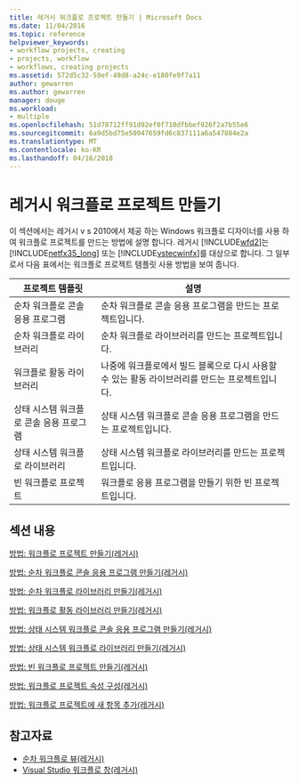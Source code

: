 ```yaml
---
title: 레거시 워크플로 프로젝트 만들기 | Microsoft Docs
ms.date: 11/04/2016
ms.topic: reference
helpviewer_keywords:
- workflow projects, creating
- projects, workflow
- workflows, creating projects
ms.assetid: 572d5c32-59ef-49d8-a24c-e180fe9f7a11
author: gewarren
ms.author: gewarren
manager: douge
ms.workload:
- multiple
ms.openlocfilehash: 51d78712ff91d92ef0f710dfbbef926f2a7b55e6
ms.sourcegitcommit: 6a9d5bd75e50947659fd6c837111a6a547884e2a
ms.translationtype: MT
ms.contentlocale: ko-KR
ms.lasthandoff: 04/16/2018
---
```

# <a name="creating-legacy-workflow-projects"></a>레거시 워크플로 프로젝트 만들기
이 섹션에서는 레거시 v s 2010에서 제공 하는 Windows 워크플로 디자이너를 사용 하 여 워크플로 프로젝트를 만드는 방법에 설명 합니다. 레거시 [!INCLUDE[wfd2](../workflow-designer/includes/wfd2_md.md)]는 [!INCLUDE[netfx35_long](../workflow-designer/includes/netfx35_long_md.md)] 또는 [!INCLUDE[vstecwinfx](../workflow-designer/includes/vstecwinfx_md.md)]를 대상으로 합니다. 그 일부로서 다음 표에서는 워크플로 프로젝트 템플릿 사용 방법을 보여 줍니다.

|프로젝트 템플릿|설명|
|----------------------|-----------------|
|순차 워크플로 콘솔 응용 프로그램|순차 워크플로 콘솔 응용 프로그램을 만드는 프로젝트입니다.|
|순차 워크플로 라이브러리|순차 워크플로 라이브러리를 만드는 프로젝트입니다.|
|워크플로 활동 라이브러리|나중에 워크플로에서 빌드 블록으로 다시 사용할 수 있는 활동 라이브러리를 만드는 프로젝트입니다.|
|상태 시스템 워크플로 콘솔 응용 프로그램|상태 시스템 워크플로 콘솔 응용 프로그램을 만드는 프로젝트입니다.|
|상태 시스템 워크플로 라이브러리|상태 시스템 워크플로 라이브러리를 만드는 프로젝트입니다.|
|빈 워크플로 프로젝트|워크플로 응용 프로그램을 만들기 위한 빈 프로젝트입니다.|

## <a name="in-this-section"></a>섹션 내용
 [방법: 워크플로 프로젝트 만들기(레거시)](../workflow-designer/how-to-create-workflow-projects-legacy.md)

 [방법: 순차 워크플로 콘솔 응용 프로그램 만들기(레거시)](../workflow-designer/how-to-create-sequential-workflow-console-applications-legacy.md)

 [방법: 순차 워크플로 라이브러리 만들기(레거시)](../workflow-designer/how-to-create-a-sequential-workflow-library-legacy.md)

 [방법: 워크플로 활동 라이브러리 만들기(레거시)](../workflow-designer/how-to-create-a-workflow-activity-library-legacy.md)

 [방법: 상태 시스템 워크플로 콘솔 응용 프로그램 만들기(레거시)](../workflow-designer/how-to-create-state-machine-workflow-console-applications-legacy.md)

 [방법: 상태 시스템 워크플로 라이브러리 만들기(레거시)](../workflow-designer/how-to-create-a-state-machine-workflow-library-legacy.md)

 [방법: 빈 워크플로 프로젝트 만들기(레거시)](../workflow-designer/how-to-create-an-empty-workflow-project-legacy.md)

 [방법: 워크플로 프로젝트 속성 구성(레거시)](../workflow-designer/how-to-configure-workflow-project-properties-legacy.md)

 [방법: 워크플로 프로젝트에 새 항목 추가(레거시)](../workflow-designer/how-to-add-a-new-item-to-a-workflow-project-legacy.md)

## <a name="see-also"></a>참고자료

- [순차 워크플로 뷰(레거시)](../workflow-designer/sequential-workflow-views-legacy.md)
- [Visual Studio 워크플로 창(레거시)](../workflow-designer/visual-studio-workflow-windows-legacy.md)
